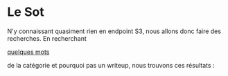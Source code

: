 # Le Sot

N'y connaissant quasiment rien en endpoint S3, nous allons donc faire des recherches. En recherchant

[quelques mots](https://www.google.com/search?q=cloud+endpoint+with+bucket+ctf\&oq=cloud+endpoint+with+bucket+ctf\&aqs=edge..69i57j0i546.12186j0j1\&sourceid=chrome\&ie=UTF-8)

de la catégorie et pourquoi pas un writeup, nous trouvons ces résultats :
